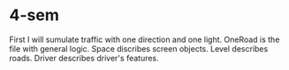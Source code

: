 # 4-sem
First I will sumulate traffic with one direction and one light.
OneRoad is the file with general logic.
Space discribes screen objects.
Level describes roads.
Driver describes driver's features.
